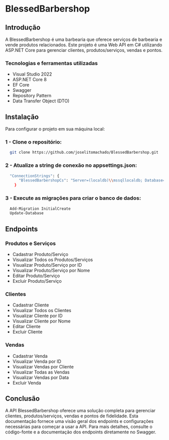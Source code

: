 # BlessedBarbershop

## Introdução
A BlessedBarbershop é uma barbearia que oferece serviços de barbearia e vende produtos relacionados. Este projeto é uma Web API em C# utilizando ASP.NET Core para gerenciar clientes, produtos/serviços, vendas e pontos.

### Tecnologias e ferramentas utilizadas
- Visual Studio 2022
- ASP.NET Core 8
- EF Core
- Swagger
- Repository Pattern
- Data Transfer Object (DTO)

## Instalação
Para configurar o projeto em sua máquina local:

### 1 - Clone o repositório:
```bash
  git clone https://github.com/joselitomachado/BlessedBarbershop.git
```

### 2 - Atualize a string de conexão no appsettings.json:
```bash
  "ConnectionStrings": {
      "BlessedBarbershopCs": "Server=(localdb)\\mssqllocaldb; Database=DBBarbershop; Integrated Security=True; TrustServerCertificate=True"
    }
```

### 3 - Execute as migrações para criar o banco de dados:
```bash
  Add-Migration InitialCreate
  Update-Database
```

## Endpoints
### Produtos e Serviços
- Cadastrar Produto/Serviço
- Visualizar Todos os Produtos/Serviços
- Visualizar Produto/Serviço por ID
- Visualizar Produto/Serviço por Nome
- Editar Produto/Serviço
- Excluir Produto/Serviço

### Clientes
- Cadastrar Cliente
- Visualizar Todos os Clientes
- Visualizar Cliente por ID
- Visualizar Cliente por Nome
- Editar Cliente
- Excluir Cliente

### Vendas
- Cadastrar Venda
- Visualizar Venda por ID
- Visualizar Vendas por Cliente
- Visualizar Todas as Vendas
- Visualizar Vendas por Data
- Excluir Venda

## Conclusão
A API BlessedBarbershop oferece uma solução completa para gerenciar clientes, produtos/serviços, vendas e pontos de fidelidade. Esta documentação fornece uma visão geral dos endpoints e configurações necessárias para começar a usar a API. Para mais detalhes, consulte o código-fonte e a documentação dos endpoints diretamente no Swagger.
